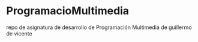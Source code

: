 # ProgramacioMultimedia
repo de asignatura de desarrollo de Programación Multimedia de guillermo de vicente
